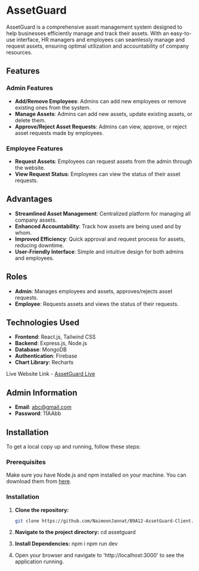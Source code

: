 # AssetGuard

AssetGuard is a comprehensive asset management system designed to help businesses efficiently manage and track their assets. With an easy-to-use interface, HR managers and employees can seamlessly manage and request assets, ensuring optimal utilization and accountability of company resources.

## Features

### Admin Features
- **Add/Remove Employees**: Admins can add new employees or remove existing ones from the system.
- **Manage Assets**: Admins can add new assets, update existing assets, or delete them.
- **Approve/Reject Asset Requests**: Admins can view, approve, or reject asset requests made by employees.

### Employee Features
- **Request Assets**: Employees can request assets from the admin through the website.
- **View Request Status**: Employees can view the status of their asset requests.

## Advantages
- **Streamlined Asset Management**: Centralized platform for managing all company assets.
- **Enhanced Accountability**: Track how assets are being used and by whom.
- **Improved Efficiency**: Quick approval and request process for assets, reducing downtime.
- **User-Friendly Interface**: Simple and intuitive design for both admins and employees.

## Roles
- **Admin**: Manages employees and assets, approves/rejects asset requests.
- **Employee**: Requests assets and views the status of their requests.

## Technologies Used
- **Frontend**: React.js, Tailwind CSS
- **Backend**: Express.js, Node.js
- **Database**: MongoDB
- **Authentication**: Firebase
- **Chart Library**: Recharts

Live Website Link - [AssetGuard Live](https://assetguard-43955.web.app/)

## Admin Information
- **Email**: abc@gmail.com
- **Password**: 11AAbb

## Installation

To get a local copy up and running, follow these steps:

### Prerequisites

Make sure you have Node.js and npm installed on your machine. You can download them from [here](https://nodejs.org/).

### Installation

1. **Clone the repository:**
   ```sh
   git clone https://github.com/NaimoonJannat/B9A12-AssetGuard-Client.git

 2. **Navigate to the project directory:** 
   cd assetguard

3. **Install Dependencies:**
    npm i 
    npm run dev

4. Open your browser and navigate to 'http://localhost:3000' to see the application running.


